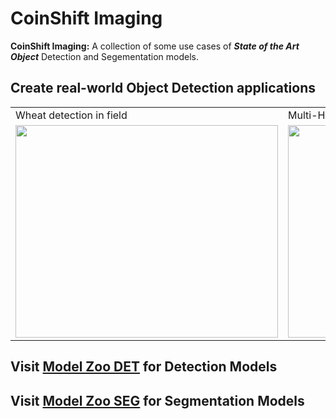 # CoinShift Imaging

**CoinShift Imaging:** A collection of some use cases of ***State of the Art Object*** Detection and Segementation models.


## Create real-world Object Detection applications 
<table>
  <tr>
    <td>Wheat detection in field</td>
    <td>Multi-Human Pose Detection</td>
    <td>Ship Detection in Oceans on Satellite Img</td>
  </tr>
  <tr>
    <td><img src="https://github.com/DARK-art108/CoinShift-Imaging/blob/main/utils/predictions%20(3).jpg" width=420 height=340></td>
    <td><img src="https://github.com/DARK-art108/CoinShift-Imaging/blob/main/utils/Human_Pose.gif" width=420 height=340></td>
    <td><img src="https://github.com/DARK-art108/CoinShift-Imaging/blob/main/utils/ships.png" width=420 height=340></td>
  </tr>
</table>
  
  ## **Visit [Model Zoo DET](https://github.com/DARK-art108/CoinShift-Imaging/tree/main/Model%20Zoo%20DET) for Detection Models**
  ## **Visit [Model Zoo SEG](https://github.com/DARK-art108/CoinShift-Imaging/tree/main/Model%20Zoo%20SEG) for Segmentation Models**


